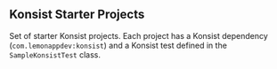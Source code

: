 ## Konsist Starter Projects

Set of starter Konsist projects. Each project has a Konsist dependency (`com.lemonappdev:konsist`) and a
Konsist test defined in the `SampleKonsistTest` class. 

